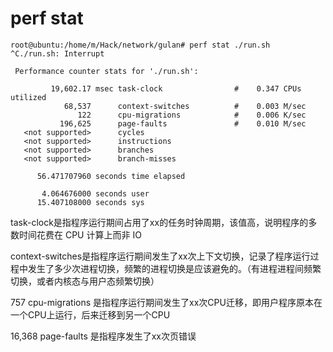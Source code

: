 # perf  stat
```
root@ubuntu:/home/m/Hack/network/gulan# perf stat ./run.sh
^C./run.sh: Interrupt

 Performance counter stats for './run.sh':

         19,602.17 msec task-clock                #    0.347 CPUs utilized
            68,537      context-switches          #    0.003 M/sec
               122      cpu-migrations            #    0.006 K/sec
           196,625      page-faults               #    0.010 M/sec
   <not supported>      cycles
   <not supported>      instructions
   <not supported>      branches
   <not supported>      branch-misses

      56.471707960 seconds time elapsed

       4.064676000 seconds user
      15.407108000 seconds sys
```
task-clock是指程序运行期间占用了xx的任务时钟周期，该值高，说明程序的多数时间花费在 CPU 计算上而非 IO

context-switches是指程序运行期间发生了xx次上下文切换，记录了程序运行过程中发生了多少次进程切换，频繁的进程切换是应该避免的。（有进程进程间频繁切换，或者内核态与用户态频繁切换）

757 cpu-migrations 是指程序运行期间发生了xx次CPU迁移，即用户程序原本在一个CPU上运行，后来迁移到另一个CPU

16,368 page-faults 是指程序发生了xx次页错误
